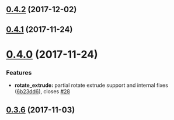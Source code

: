 <a name="0.4.2"></a>
## [0.4.2](https://github.com/jscad/scad-api/compare/v0.4.1...v0.4.2) (2017-12-02)



<a name="0.4.1"></a>
## [0.4.1](https://github.com/jscad/scad-api/compare/v0.4.0...v0.4.1) (2017-11-24)



<a name="0.4.0"></a>
# [0.4.0](https://github.com/jscad/scad-api/compare/v0.3.6...v0.4.0) (2017-11-24)


### Features

* **rotate_extrude:** partial rotate extrude support and internal fixes ([6b23dd6](https://github.com/jscad/scad-api/commit/6b23dd6)), closes [#28](https://github.com/jscad/scad-api/issues/28)



<a name="0.3.6"></a>
## [0.3.6](https://github.com/jscad/scad-api/compare/v0.3.5...v0.3.6) (2017-11-03)




